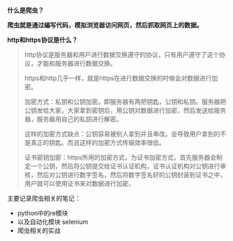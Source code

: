 **什么是爬虫？**

**爬虫就是通过编写代码，模拟浏览器访问网页，然后抓取网页上的数据。**

**http和https协议是什么？**

> http协议是服务器和用户进行数据交换遵守的协议，只有用户遵守了这个协议，才能和服务器进行数据交换。
>
> https和http几乎一样，就是https在进行数据交换的时候会对数据进行加密。
>
> 加密方式：私钥和公钥加密。即服务器有两把钥匙，公钥和私钥。服务器把公钥发给大家，大家拿到密钥后，用公钥对数据进行加密，然后发送给服务器，服务器用自己的私钥进行解密。
>
> 这样的加密方式缺点：公钥容易被别人拿到并且串改。会导致用户拿到的不是真正的钥匙。而且这样的加密方式传输效率很低。
>
> 证书密钥加密：https所用的加密方式，为证书加密方式，首先服务器会制定一个公钥，然后将公钥提交给证书认证机构，证书认证机构对公钥进行审核，然后对公钥进行数字签名，然后将数字签名好的公钥封装到证书之中，用户就可以使用证书来对数据进行加密。

主要记录爬虫相关的笔记：

- python中的re模块
- 以及自动化模块 selenium
- 爬虫相关的实战



